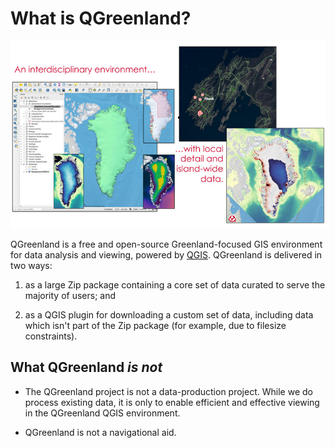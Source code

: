 # What is QGreenland?

![Qgreenland examples](_images/qgreenland-examples.jpg)

QGreenland is a free and open-source Greenland-focused GIS environment for data
analysis and viewing, powered by [QGIS](https://qgis.org>). QGreenland is
delivered in two ways:

1. as a large Zip package containing a core set of data curated to serve the
   majority of users; and

2. as a QGIS plugin for downloading a custom set of data, including data which
   isn't part of the Zip package (for example, due to filesize constraints).


## What QGreenland *is not*

* The QGreenland project is not a data-production project. While we do
  process existing data, it is only to enable efficient and effective viewing
  in the QGreenland QGIS environment.

* QGreenland is not a navigational aid.
